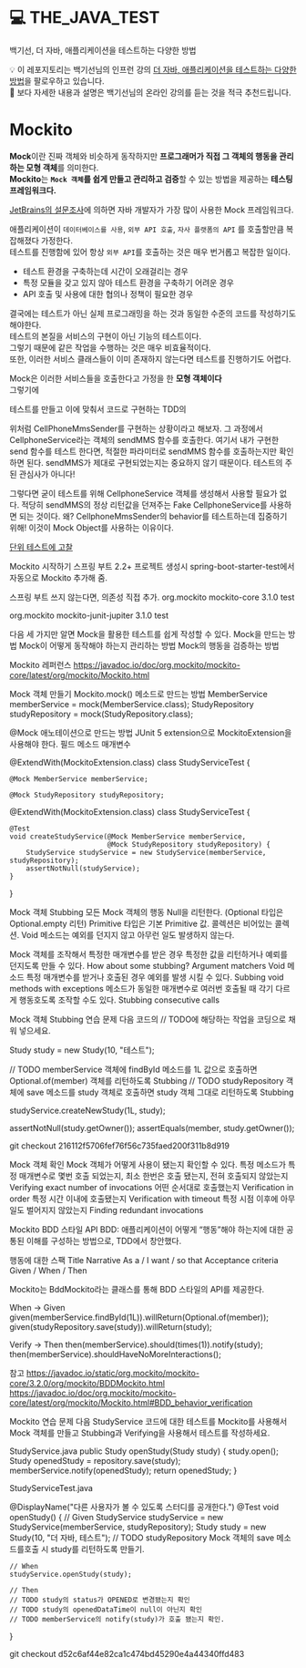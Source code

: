 # 💻 THE_JAVA_TEST
백기선, 더 자바, 애플리케이션을 테스트하는 다양한 방법

💡 이 레포지토리는 백기선님의 인프런 강의 [더 자바, 애플리케이션을 테스트하는 다양한 방법](https://www.inflearn.com/course/the-java-application-test)을 팔로우하고 있습니다.   
🔌 보다 자세한 내용과 설명은 백기선님의 온라인 강의를 듣는 것을 적극 추천드립니다.         
   
# Mockito   
**Mock**이란 진짜 객체와 비슷하게 동작하지만 **프로그래머가 직접 그 객체의 행동을 관리하는 모형 객체**를 의미한다.            
**Mockito**는 **`Mock 객체`를 쉽게 만들고 관리하고 검증**할 수 있는 방법을 제공하는 **테스팅 프레임워크다.**            
   
[JetBrains의 설문조사](https://www.jetbrains.com/lp/devecosystem-2019/java/)에 의하면 자바 개발자가 가장 많이 사용한 Mock 프레임워크다.    
          
애플리케이션이 `데이터베이스를 사용`, `외부 API 호출`, `자사 플랫폼의 API` 를 호출할만큼 복잡해졌다 가정한다.     
테스트를 진행함에 있어 항상 `외부 API`를 호출하는 것은 매우 번거롭고 복잡한 일이다.          
   
- 테스트 환경을 구축하는데 시간이 오래걸리는 경우   
- 특정 모듈을 갖고 있지 않아 테스트 환경을 구축하기 어려운 경우   
- API 호출 및 사용에 대한 협의나 정책이 필요한 경우  
            
결국에는 테스트가 아닌 실제 프로그래밍을 하는 것과 동일한 수준의 코드를 작성하기도 해야한다.       
테스트의 본질을 서비스의 구현이 아닌 기능의 테스트이다.         
그렇기 때문에 같은 작업을 수행하는 것은 매우 비효율적이다.         
또한, 이러한 서비스 클래스들이 이미 존재하지 않는다면 테스트를 진행하기도 어렵다.   
  
Mock은 이러한 서비스들을 호출한다고 가정을 한 **모형 객체이다**    
그렇기에 

테스트를 만들고 이에 맞춰서 코드로 구현하는 TDD의 







위처럼 CellPhoneMmsSender를 구현하는 상황이라고 해보자. 
그 과정에서 CellphoneService라는 객체의 sendMMS 함수를 호출한다. 
여기서 내가 구현한 send 함수를 테스트 한다면, 적절한 파라미터로 sendMMS 함수를 호출하는지만 확인하면 된다. 
sendMMS가 제대로 구현되었는지는 중요하지 않기 때문이다. 테스트의 주된 관심사가 아니다!

그렇다면 굳이 테스트를 위해 CellphoneService 객체를 생성해서 사용할 필요가 없다. 
적당히 sendMMS의 정상 리턴값을 던져주는 Fake CellphoneService를 사용하면 되는 것이다. 
왜? CellphoneMmsSender의 behavior를 테스트하는데 집중하기 위해! 이것이 Mock Object를 사용하는 이유이다.






[단위 테스트에 고찰](https://martinfowler.com/bliki/UnitTest.html)     


Mockito 시작하기
스프링 부트 2.2+ 프로젝트 생성시 spring-boot-starter-test에서 자동으로 Mockito 추가해 줌.

스프링 부트 쓰지 않는다면, 의존성 직접 추가.
<dependency>
    <groupId>org.mockito</groupId>
    <artifactId>mockito-core</artifactId>
    <version>3.1.0</version>
    <scope>test</scope>
</dependency>


<dependency>
    <groupId>org.mockito</groupId>
    <artifactId>mockito-junit-jupiter</artifactId>
    <version>3.1.0</version>
    <scope>test</scope>
</dependency>

다음 세 가지만 알면 Mock을 활용한 테스트를 쉽게 작성할 수 있다.
Mock을 만드는 방법
Mock이 어떻게 동작해야 하는지 관리하는 방법
Mock의 행동을 검증하는 방법

Mockito 레퍼런스
https://javadoc.io/doc/org.mockito/mockito-core/latest/org/mockito/Mockito.html

Mock 객체 만들기
Mockito.mock() 메소드로 만드는 방법
        MemberService memberService = mock(MemberService.class);
        StudyRepository studyRepository = mock(StudyRepository.class);

@Mock 애노테이션으로 만드는 방법
JUnit 5 extension으로 MockitoExtension을 사용해야 한다.
필드
메소드 매개변수

@ExtendWith(MockitoExtension.class)
class StudyServiceTest {

    @Mock MemberService memberService;

    @Mock StudyRepository studyRepository;

@ExtendWith(MockitoExtension.class)
class StudyServiceTest {
    
    @Test
    void createStudyService(@Mock MemberService memberService,
                            @Mock StudyRepository studyRepository) {
        StudyService studyService = new StudyService(memberService, studyRepository);
        assertNotNull(studyService);
    }

}

Mock 객체 Stubbing
모든 Mock 객체의 행동
Null을 리턴한다. (Optional 타입은 Optional.empty 리턴)
Primitive 타입은 기본 Primitive 값.
콜렉션은 비어있는 콜렉션.
Void 메소드는 예외를 던지지 않고 아무런 일도 발생하지 않는다.

Mock 객체를 조작해서
특정한 매개변수를 받은 경우 특정한 값을 리턴하거나 예뢰를 던지도록 만들 수 있다.
How about some stubbing?
Argument matchers
Void 메소드 특정 매개변수를 받거나 호출된 경우 예외를 발생 시킬 수 있다.
Subbing void methods with exceptions
메소드가 동일한 매개변수로 여러번 호출될 때 각기 다르게 행동호도록 조작할 수도 있다.
Stubbing consecutive calls

Mock 객체 Stubbing 연습 문제
다음 코드의 // TODO에 해당하는 작업을 코딩으로 채워 넣으세요.

Study study = new Study(10, "테스트");

// TODO memberService 객체에 findById 메소드를 1L 값으로 호출하면 Optional.of(member) 객체를 리턴하도록 Stubbing
// TODO studyRepository 객체에 save 메소드를 study 객체로 호출하면 study 객체 그대로 리턴하도록 Stubbing

studyService.createNewStudy(1L, study);

assertNotNull(study.getOwner());
assertEquals(member, study.getOwner());

git checkout 216112f5706fef76f56c735faed200f311b8d919


Mock 객체 확인
Mock 객체가 어떻게 사용이 됐는지 확인할 수 있다.
특정 메소드가 특정 매개변수로 몇번 호출 되었는지, 최소 한번은 호출 됐는지, 전혀 호출되지 않았는지
Verifying exact number of invocations
어떤 순서대로 호출했는지
Verification in order
특정 시간 이내에 호출됐는지
Verification with timeout
특정 시점 이후에 아무 일도 벌어지지 않았는지
Finding redundant invocations

Mockito BDD 스타일 API
BDD: 애플리케이션이 어떻게 “행동”해야 하는지에 대한 공통된 이해를 구성하는 방법으로, TDD에서 창안했다.

행동에 대한 스팩
Title
Narrative
As a  / I want / so that
Acceptance criteria
Given / When / Then

Mockito는 BddMockito라는 클래스를 통해 BDD 스타일의 API를 제공한다.

When -> Given
given(memberService.findById(1L)).willReturn(Optional.of(member));
given(studyRepository.save(study)).willReturn(study);

Verify -> Then
then(memberService).should(times(1)).notify(study);
then(memberService).shouldHaveNoMoreInteractions();

참고
https://javadoc.io/static/org.mockito/mockito-core/3.2.0/org/mockito/BDDMockito.html
https://javadoc.io/doc/org.mockito/mockito-core/latest/org/mockito/Mockito.html#BDD_behavior_verification



Mockito 연습 문제
다음 StudyService 코드에 대한 테스트를 Mockito를 사용해서 Mock 객체를 만들고 Stubbing과 Verifying을 사용해서 테스트를 작성하세요.

StudyService.java
public Study openStudy(Study study) {
    study.open();
    Study openedStudy = repository.save(study);
    memberService.notify(openedStudy);
    return openedStudy;
}

StudyServiceTest.java

@DisplayName("다른 사용자가 볼 수 있도록 스터디를 공개한다.")
@Test
void openStudy() {
    // Given
    StudyService studyService = new StudyService(memberService, studyRepository);
    Study study = new Study(10, "더 자바, 테스트");
    // TODO studyRepository Mock 객체의 save 메소드를호출 시 study를 리턴하도록 만들기.

    // When
    studyService.openStudy(study);

    // Then
    // TODO study의 status가 OPENED로 변경됐는지 확인
    // TODO study의 openedDataTime이 null이 아닌지 확인
    // TODO memberService의 notify(study)가 호출 됐는지 확인.
}

git checkout d52c6af44e82ca1c474bd45290e4a44340ffd483


	

